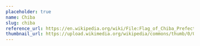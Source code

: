 ```yaml
---
placeholder: true
name: Chiba
slug: chiba
reference_url: https://en.wikipedia.org/wiki/File:Flag_of_Chiba_Prefecture.svg
thumbnail_url: https://upload.wikimedia.org/wikipedia/commons/thumb/0/0a/Flag_of_Chiba_Prefecture.svg/120px-Flag_of_Chiba_Prefecture.svg.png
---
```

